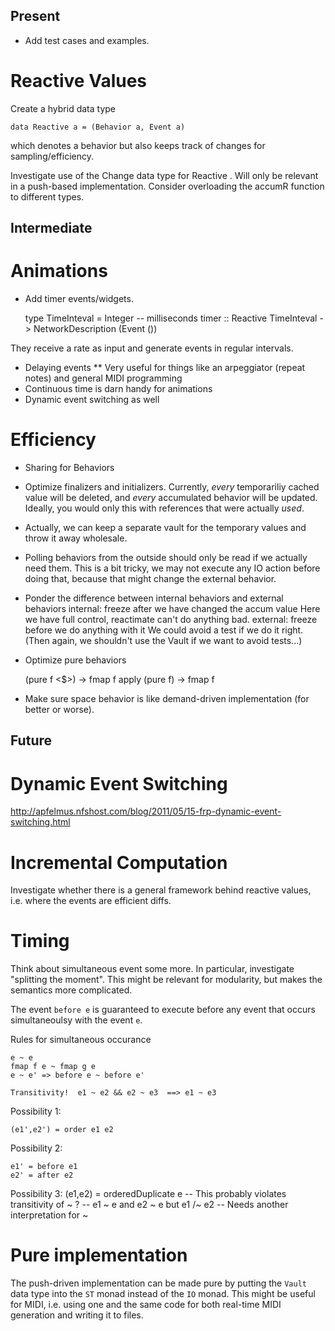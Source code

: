 Present
-------
* Add test cases and examples.


Reactive Values
===============
Create a hybrid data type

    data Reactive a = (Behavior a, Event a)

which denotes a behavior but also keeps track of changes for sampling/efficiency.

Investigate use of the  Change  data type for Reactive . Will only be relevant in a push-based implementation. Consider overloading the  accumR  function to different types.


Intermediate
------------
Animations
==========
* Add timer events/widgets.

    type TimeInteval = Integer -- milliseconds
    timer :: Reactive TimeInteval -> NetworkDescription (Event ())

They receive a rate as input and generate events in regular intervals.

* Delaying events
** Very useful for things like an arpeggiator (repeat notes) and general MIDI programming
* Continuous time is darn handy for animations
* Dynamic event switching as well


Efficiency
==========
* Sharing for Behaviors

* Optimize finalizers and initializers.
  Currently, *every* temporariliy cached value will be deleted,
  and *every* accumulated behavior will be updated.
  Ideally, you would only this with references that were actually *used*.
* Actually, we can keep a separate vault for the temporary values
  and throw it away wholesale.

* Polling behaviors from the outside should only be read if we actually need them.
  This is a bit tricky, we may not execute any IO action before doing that,
  because that might change the external behavior.
* Ponder the difference between internal behaviors and external behaviors
    internal: freeze after we have changed the accum value
        Here we have full control, reactimate can't do anything bad.
    external: freeze before we do anything with it
  We could avoid a test if we do it right.
  (Then again, we shouldn't use the Vault if we want to avoid tests...)

* Optimize pure behaviors

    (pure f <$>)   -> fmap f
    apply (pure f) -> fmap f

* Make sure space behavior is like demand-driven implementation (for better or worse).



Future
------
Dynamic Event Switching
=======================
http://apfelmus.nfshost.com/blog/2011/05/15-frp-dynamic-event-switching.html

Incremental Computation
=======================
Investigate whether there is a general framework behind reactive values, i.e. where the events are efficient diffs.


Timing
======
Think about simultaneous event some more. In particular, investigate "splitting the moment". This might be relevant for modularity, but makes the semantics more complicated.

The event `before e` is guaranteed to execute before any event that occurs simultaneoulsy with the event `e`.

Rules for simultaneous occurance

    e ~ e
    fmap f e ~ fmap g e
    e ~ e' => before e ~ before e'

    Transitivity!  e1 ~ e2 && e2 ~ e3  ==> e1 ~ e3

Possibility 1:

    (e1',e2') = order e1 e2

Possibility 2:

    e1' = before e1
    e2' = after e2

Possibility 3:
    (e1,e2) = orderedDuplicate e
    -- This probably violates transitivity of  ~ ?
    -- e1 ~ e and e2 ~ e  but  e1 /~ e2
    -- Needs another interpretation for  ~

Pure implementation
===================
The push-driven implementation can be made pure by putting the `Vault` data type into the `ST` monad instead of the `IO` monad. This might be useful for MIDI, i.e. using one and the same code for both real-time MIDI generation and writing it to files.





